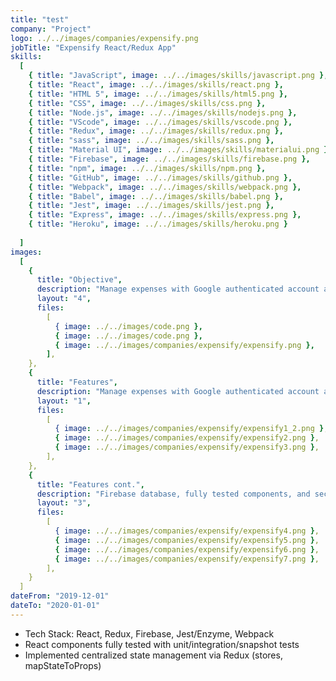 ```yaml
---
title: "test"
company: "Project"
logo: ../../images/companies/expensify.png
jobTitle: "Expensify React/Redux App"
skills:
  [
    { title: "JavaScript", image: ../../images/skills/javascript.png },
    { title: "React", image: ../../images/skills/react.png },
    { title: "HTML 5", image: ../../images/skills/html5.png },
    { title: "CSS", image: ../../images/skills/css.png },
    { title: "Node.js", image: ../../images/skills/nodejs.png },
    { title: "VScode", image: ../../images/skills/vscode.png },
    { title: "Redux", image: ../../images/skills/redux.png },
    { title: "sass", image: ../../images/skills/sass.png },
    { title: "Material UI", image: ../../images/skills/materialui.png },
    { title: "Firebase", image: ../../images/skills/firebase.png },
    { title: "npm", image: ../../images/skills/npm.png },
    { title: "GitHub", image: ../../images/skills/github.png },
    { title: "Webpack", image: ../../images/skills/webpack.png },
    { title: "Babel", image: ../../images/skills/babel.png },
    { title: "Jest", image: ../../images/skills/jest.png },
    { title: "Express", image: ../../images/skills/express.png },
    { title: "Heroku", image: ../../images/skills/heroku.png }
   
  ]
images:
  [
    {
      title: "Objective",
      description: "Manage expenses with Google authenticated account and Firebase",
      layout: "4",
      files:
        [
          { image: ../../images/code.png },
          { image: ../../images/code.png },
          { image: ../../images/companies/expensify/expensify.png },
        ],
    },
    {
      title: "Features",
      description: "Manage expenses with Google authenticated account and Firebase",
      layout: "1",
      files:
        [
          { image: ../../images/companies/expensify/expensify1_2.png },
          { image: ../../images/companies/expensify/expensify2.png },
          { image: ../../images/companies/expensify/expensify3.png },
        ],
    },
    {
      title: "Features cont.",
      description: "Firebase database, fully tested components, and secure back-end data validation",
      layout: "3",
      files:
        [
          { image: ../../images/companies/expensify/expensify4.png },
          { image: ../../images/companies/expensify/expensify5.png },
          { image: ../../images/companies/expensify/expensify6.png },
          { image: ../../images/companies/expensify/expensify7.png },
        ],
    }
  ]
dateFrom: "2019-12-01"
dateTo: "2020-01-01"
---
```


- Tech Stack: React, Redux, Firebase, Jest/Enzyme, Webpack
- React components fully tested with unit/integration/snapshot tests
- Implemented centralized state management via Redux (stores, mapStateToProps)
